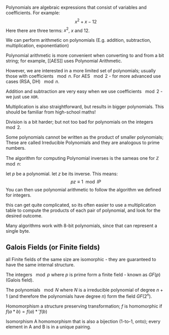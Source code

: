 Polynomials are algebraic expressions that consist of variables and coefficients. For example:
$$
x^2 + x -12
$$
Here there are three terms: $x^2$, $x$ and $12$.

We can perform arithmetic on polynomials (E.g. addition, subtraction, multiplication, exponentiation)

Polynomial arithmetic is more convenient when converting to and from a bit string; for example, [[AES]] uses Polynomial Arithmetic.

However, we are interested in a more limited set of polynomials; usually those with coefficients $\mod n$. For AES $\mod 2$ - for more advanced use cases (RSA, DH) $\mod n$. 

Addition and subtraction are very easy when we use coefficients $\mod 2$ - we just use `XOR`.

Multiplication is also straightforward, but results in bigger polynomials. This should be familiar from high-school maths!

Division is a bit harder; but not too bad for polynomials on the integers $\mod 2$.


Some polynomials cannot be written as the product of smaller polynomials; These are called Irreducible Polynomials and they are analogous to prime numbers.

The algorithm for computing Polynomial inverses is the sameas one for $\mathbb{Z}\mod n$:

let $p$ be a polynomial. let $z$ be its inverse. This means:
$$pz\equiv1 \mod IP$$
You can then use polynomial arithmetic to follow the algorithm we defined for integers.

this can get quite complicated, so its often easier to use a multiplication table to compute the products of each pair of polynomial, and look for the desired outcome.

Many algorithms work with 8-bit polynomials, since that can represent a single byte.
## Galois Fields (or Finite fields)
all Finite fields of the same size are isomorphic - they are guaranteed to have the same internal structure.

The integers $\mod p$ where $p$ is prime form a finite field - known as $GF(p)$ (Galois field).

The polynomials $\mod N$ where $N$ is a irreducible polynomial of degree $n+1$ (and therefore the polynomials have degree $n$) form the field $GF(2^n)$.



Homomorphism 
a structure preserving transformation; $f$ is homomorphic if $f(a*b) = f(a) *' f(b)$

Isomorphism
A homomorphism that is also a bijection (1-to-1, onto); every element in A and B is in a unique pairing.

